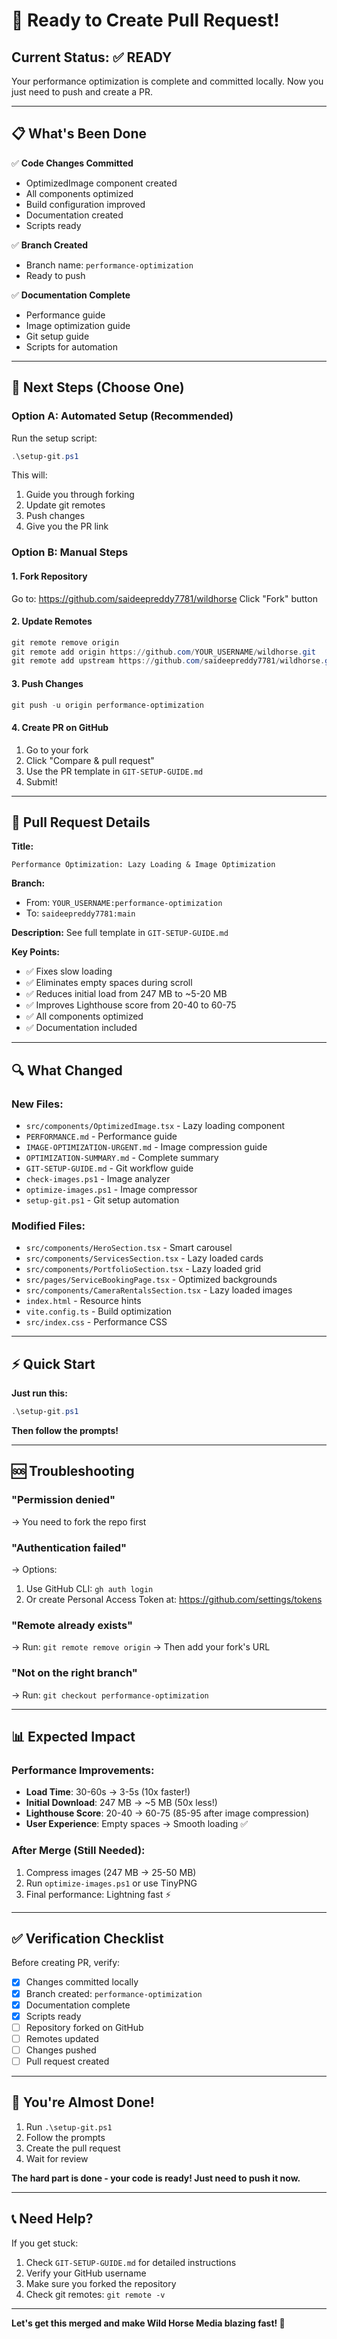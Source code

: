 # 🚀 Ready to Create Pull Request!

## Current Status: ✅ READY

Your performance optimization is complete and committed locally. Now you just need to push and create a PR.

---

## 📋 What's Been Done

✅ **Code Changes Committed**
- OptimizedImage component created
- All components optimized
- Build configuration improved
- Documentation created
- Scripts ready

✅ **Branch Created**
- Branch name: `performance-optimization`
- Ready to push

✅ **Documentation Complete**
- Performance guide
- Image optimization guide
- Git setup guide
- Scripts for automation

---

## 🎯 Next Steps (Choose One)

### Option A: Automated Setup (Recommended)

Run the setup script:
```powershell
.\setup-git.ps1
```

This will:
1. Guide you through forking
2. Update git remotes
3. Push changes
4. Give you the PR link

### Option B: Manual Steps

#### 1. Fork Repository
Go to: https://github.com/saideepreddy7781/wildhorse
Click "Fork" button

#### 2. Update Remotes
```powershell
git remote remove origin
git remote add origin https://github.com/YOUR_USERNAME/wildhorse.git
git remote add upstream https://github.com/saideepreddy7781/wildhorse.git
```

#### 3. Push Changes
```powershell
git push -u origin performance-optimization
```

#### 4. Create PR on GitHub
1. Go to your fork
2. Click "Compare & pull request"
3. Use the PR template in `GIT-SETUP-GUIDE.md`
4. Submit!

---

## 📄 Pull Request Details

**Title:**
```
Performance Optimization: Lazy Loading & Image Optimization
```

**Branch:**
- From: `YOUR_USERNAME:performance-optimization`
- To: `saideepreddy7781:main`

**Description:**
See full template in `GIT-SETUP-GUIDE.md`

**Key Points:**
- ✅ Fixes slow loading
- ✅ Eliminates empty spaces during scroll
- ✅ Reduces initial load from 247 MB to ~5-20 MB
- ✅ Improves Lighthouse score from 20-40 to 60-75
- ✅ All components optimized
- ✅ Documentation included

---

## 🔍 What Changed

### New Files:
- `src/components/OptimizedImage.tsx` - Lazy loading component
- `PERFORMANCE.md` - Performance guide
- `IMAGE-OPTIMIZATION-URGENT.md` - Image compression guide
- `OPTIMIZATION-SUMMARY.md` - Complete summary
- `GIT-SETUP-GUIDE.md` - Git workflow guide
- `check-images.ps1` - Image analyzer
- `optimize-images.ps1` - Image compressor
- `setup-git.ps1` - Git setup automation

### Modified Files:
- `src/components/HeroSection.tsx` - Smart carousel
- `src/components/ServicesSection.tsx` - Lazy loaded cards
- `src/components/PortfolioSection.tsx` - Lazy loaded grid
- `src/pages/ServiceBookingPage.tsx` - Optimized backgrounds
- `src/components/CameraRentalsSection.tsx` - Lazy loaded images
- `index.html` - Resource hints
- `vite.config.ts` - Build optimization
- `src/index.css` - Performance CSS

---

## ⚡ Quick Start

**Just run this:**
```powershell
.\setup-git.ps1
```

**Then follow the prompts!**

---

## 🆘 Troubleshooting

### "Permission denied"
→ You need to fork the repo first

### "Authentication failed"
→ Options:
1. Use GitHub CLI: `gh auth login`
2. Or create Personal Access Token at: https://github.com/settings/tokens

### "Remote already exists"
→ Run: `git remote remove origin`
→ Then add your fork's URL

### "Not on the right branch"
→ Run: `git checkout performance-optimization`

---

## 📊 Expected Impact

### Performance Improvements:
- **Load Time**: 30-60s → 3-5s (10x faster!)
- **Initial Download**: 247 MB → ~5 MB (50x less!)
- **Lighthouse Score**: 20-40 → 60-75 (85-95 after image compression)
- **User Experience**: Empty spaces → Smooth loading ✅

### After Merge (Still Needed):
1. Compress images (247 MB → 25-50 MB)
2. Run `optimize-images.ps1` or use TinyPNG
3. Final performance: Lightning fast ⚡

---

## ✅ Verification Checklist

Before creating PR, verify:
- [x] Changes committed locally
- [x] Branch created: `performance-optimization`
- [x] Documentation complete
- [x] Scripts ready
- [ ] Repository forked on GitHub
- [ ] Remotes updated
- [ ] Changes pushed
- [ ] Pull request created

---

## 🎉 You're Almost Done!

1. Run `.\setup-git.ps1`
2. Follow the prompts
3. Create the pull request
4. Wait for review

**The hard part is done - your code is ready! Just need to push it now.**

---

## 📞 Need Help?

If you get stuck:
1. Check `GIT-SETUP-GUIDE.md` for detailed instructions
2. Verify your GitHub username
3. Make sure you forked the repository
4. Check git remotes: `git remote -v`

---

**Let's get this merged and make Wild Horse Media blazing fast! 🚀**
